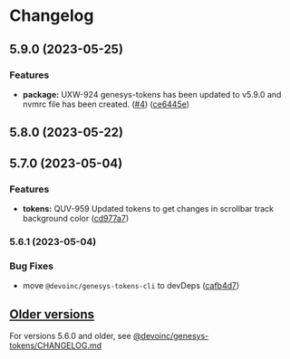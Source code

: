 # Changelog

## 5.9.0 (2023-05-25)


### Features

* **package:** UXW-924 genesys-tokens has been updated to v5.9.0 and nvmrc file has been created. ([#4](https://github.com/DevoInc/genesys-brand-devo/issues/4)) ([ce6445e](https://github.com/DevoInc/genesys-brand-devo/commit/ce6445eaca4e374540010bdb3cb03f35446b7632))

## 5.8.0 (2023-05-22)

## 5.7.0 (2023-05-04)


### Features

* **tokens:** QUV-959 Updated tokens to get changes in scrollbar track background color ([cd977a7](https://github.com/DevoInc/genesys-brand-devo/commit/cd977a716c78c7f5429d547fb30ef5063e860c29))

### 5.6.1 (2023-05-04)


### Bug Fixes

* move `@devoinc/genesys-tokens-cli` to devDeps ([cafb4d7](https://github.com/DevoInc/genesys-brand-devo/commit/cafb4d70473df2caa7ac0b81790ebfc8cfe9604b))

## [Older versions](https://github.com/DevoInc/genesys-tokens/compare/v1.0.1...v5.5.0)

For versions 5.6.0 and older, see [@devoinc/genesys-tokens/CHANGELOG.md](https://github.com/DevoInc/genesys-tokens/blob/master/CHANGELOG.md)